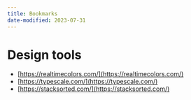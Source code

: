 ```yaml
---
title: Bookmarks
date-modified: 2023-07-31
---
```


# Design tools

* [https://realtimecolors.com/](https://realtimecolors.com/)
* [https://typescale.com/](https://typescale.com/)
* [https://stacksorted.com/](https://stacksorted.com/)
